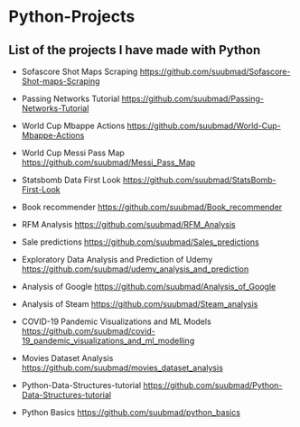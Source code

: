 # Python-Projects

## List of the projects I have made with Python


  - Sofascore Shot Maps Scraping https://github.com/suubmad/Sofascore-Shot-maps-Scraping

  - Passing Networks Tutorial https://github.com/suubmad/Passing-Networks-Tutorial

  - World Cup Mbappe Actions https://github.com/suubmad/World-Cup-Mbappe-Actions

  - World Cup Messi Pass Map https://github.com/suubmad/Messi_Pass_Map

  - Statsbomb Data First Look https://github.com/suubmad/StatsBomb-First-Look

  - Book recommender https://github.com/suubmad/Book_recommender

  - RFM Analysis https://github.com/suubmad/RFM_Analysis

  - Sale predictions https://github.com/suubmad/Sales_predictions

  - Exploratory Data Analysis and Prediction of Udemy https://github.com/suubmad/udemy_analysis_and_prediction

  - Analysis of Google https://github.com/suubmad/Analysis_of_Google

  - Analysis of Steam https://github.com/suubmad/Steam_analysis

  - COVID-19 Pandemic Visualizations and ML Models https://github.com/suubmad/covid-19_pandemic_visualizations_and_ml_modelling

  - Movies Dataset Analysis https://github.com/suubmad/movies_dataset_analysis

  - Python-Data-Structures-tutorial https://github.com/suubmad/Python-Data-Structures-tutorial

  - Python Basics https://github.com/suubmad/python_basics
